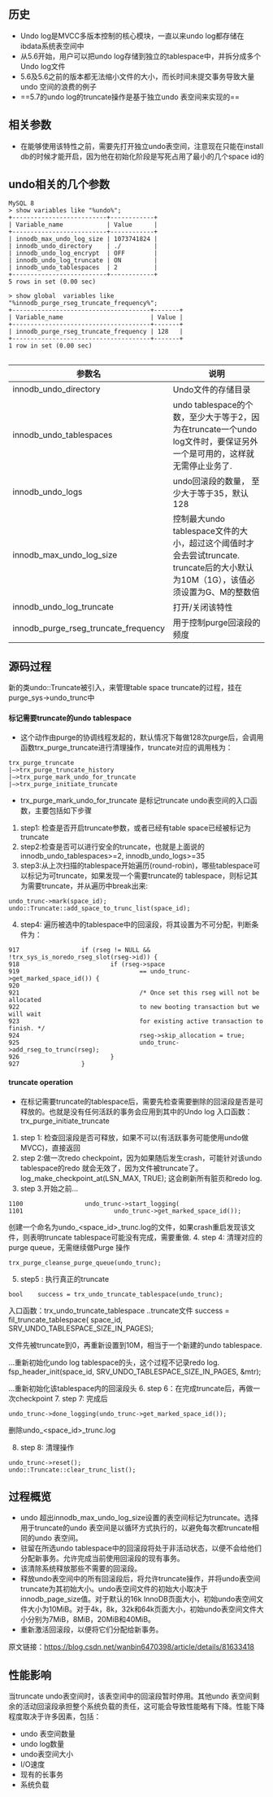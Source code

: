 ## 历史
- Undo log是MVCC多版本控制的核心模块，一直以来undo log都存储在ibdata系统表空间中
- 从5.6开始，用户可以把undo log存储到独立的tablespace中，并拆分成多个Undo log文件
- 5.6及5.6之前的版本都无法缩小文件的大小，而长时间未提交事务导致大量undo 空间的浪费的例子
- ==5.7的undo log的truncate操作是基于独立undo 表空间来实现的==
## 相关参数
- 在能够使用该特性之前，需要先打开独立undo表空间，注意现在只能在install db的时候才能开启，因为他在初始化阶段是写死占用了最小的几个space id的

## undo相关的几个参数
```
MySQL 8
> show variables like "%undo%";
+--------------------------+------------+
| Variable_name            | Value      |
+--------------------------+------------+
| innodb_max_undo_log_size | 1073741824 |
| innodb_undo_directory    | ./         |
| innodb_undo_log_encrypt  | OFF        |
| innodb_undo_log_truncate | ON         |
| innodb_undo_tablespaces  | 2          |
+--------------------------+------------+
5 rows in set (0.00 sec)

> show global  variables like "%innodb_purge_rseg_truncate_frequency%";
+--------------------------------------+-------+
| Variable_name                        | Value |
+--------------------------------------+-------+
| innodb_purge_rseg_truncate_frequency | 128   |
+--------------------------------------+-------+
1 row in set (0.00 sec)


```


参数名|说明
---|---
innodb_undo_directory| Undo文件的存储目录
innodb_undo_tablespaces| undo tablespace的个数，至少大于等于2，因为在truncate一个undo log文件时，要保证另外一个是可用的，这样就无需停止业务了.
innodb_undo_logs|undo回滚段的数量， 至少大于等于35，默认128
innodb_max_undo_log_size|控制最大undo tablespace文件的大小，超过这个阈值时才会去尝试truncate. truncate后的大小默认为10M（1G），该值必须设置为G、M的整数倍
innodb_undo_log_truncate|打开/关闭该特性
innodb_purge_rseg_truncate_frequency|用于控制purge回滚段的频度

## 源码过程
新的类undo::Truncate被引入，来管理table space truncate的过程，挂在purge_sys->undo_trunc中

#### 标记需要truncate的undo tablespace
- 这个动作由purge的协调线程发起的，默认情况下每做128次purge后，会调用函数trx_purge_truncate进行清理操作，truncate对应的调用栈为：

```
trx_purge_truncate
|—>trx_purge_truncate_history
|—>trx_purge_mark_undo_for_truncate
|—>trx_purge_initiate_truncate
```
- trx_purge_mark_undo_for_truncate 是标记truncate undo表空间的入口函数，主要包括如下步骤
1. step1: 检查是否开启truncate参数，或者已经有table space已经被标记为truncate
2. step2:检查是否可以进行安全的truncate，也就是上面说的innodb_undo_tablespaces>=2,  innodb_undo_logs>=35
3. step3:从上次扫描的tablespace开始遍历(round-robin)，哪些tablespace可以标记为可truncate，如果发现一个需要truncate的 tablespace，则标记其为需要truncate，并从遍历中break出来:

```
undo_trunc->mark(space_id);
undo::Truncate::add_space_to_trunc_list(space_id);
```

4. step4: 遍历被选中的tablespace中的回滚段，将其设置为不可分配，判断条件为：


```
917                 if (rseg != NULL && !trx_sys_is_noredo_rseg_slot(rseg->id)) {
918                         if (rseg->space
919                                 == undo_trunc->get_marked_space_id()) {
920
921                                 /* Once set this rseg will not be allocated
922                                 to new booting transaction but we will wait
923                                 for existing active transaction to finish. */
924                                 rseg->skip_allocation = true;
925                                 undo_trunc->add_rseg_to_trunc(rseg);
926                         }
927                 }
```


#### truncate operation
- 在标记需要truncate的tablespace后，需要先检查需要删除的回滚段是否是可释放的。也就是没有任何活跃的事务会应用到其中的Undo log
入口函数：trx_purge_initiate_truncate
1. step 1: 检查回滚段是否可释放，如果不可以(有活跃事务可能使用undo做MVCC)，直接返回
2. step 2:做一次redo checkpoint，因为如果随后发生crash，可能针对该undo tablespace的redo 就会无效了，因为文件被truncate了。
log_make_checkpoint_at(LSN_MAX, TRUE);  这会刷新所有脏页和redo log.
3. step 3.开始之前…

```
1100                 undo_trunc->start_logging(
1101                         undo_trunc->get_marked_space_id());
```
创建一个命名为undo_<space_id>_trunc.log的文件，如果crash重启发现该文件，则表明truncate tablespace可能没有完成，需要重做.
4. step 4: 清理对应的purge queue，无需继续做Purge 操作

```
trx_purge_cleanse_purge_queue(undo_trunc);
```
5. step5 : 执行真正的truncate
```
bool    success = trx_undo_truncate_tablespace(undo_trunc);
```
入口函数：trx_undo_truncate_tablespace
..truncate文件
success = fil_truncate_tablespace(
space_id, SRV_UNDO_TABLESPACE_SIZE_IN_PAGES);

文件先被truncate到0，再重新设置到10M，相当于一个新建的undo tablespace.

…重新初始化undo log tablespace的头，这个过程不记录redo log.
fsp_header_init(space_id, SRV_UNDO_TABLESPACE_SIZE_IN_PAGES, &mtr);

…重新初始化该tablespace内的回滚段头
6. step 6：在完成truncate后，再做一次checkpoint
7. step 7: 完成后

```
undo_trunc->done_logging(undo_trunc->get_marked_space_id());
```
删除undo_<space_id>_trunc.log

8. step 8: 清理操作
```
undo_trunc->reset();
undo::Truncate::clear_trunc_list();
```
## 过程概览
- undo 超出innodb_max_undo_log_size设置的表空间标记为truncate。选择用于truncate的undo 表空间是以循环方式执行的，以避免每次都truncate相同的undo 表空间。
- 驻留在所选undo tablespace中的回滚段将处于非活动状态，以便不会给他们分配新事务。允许完成当前使用回滚段的现有事务。
- 该清除系统释放那些不需要的回滚段。
- 释放undo表空间中的所有回滚段后，将允许truncate操作，并将undo表空间truncate为其初始大小。undo表空间文件的初始大小取决于 innodb_page_size值。对于默认的16k InnoDB页面大小，初始undo表空间文件大小为10MiB。对于4k，8k，32k和64k页面大小，初始undo表空间文件大小分别为7MiB，8MiB，20MiB和40MiB。
- 重新激活回滚段，以便将它们分配给新事务。

原文链接：https://blog.csdn.net/wanbin6470398/article/details/81633418

## 性能影响
当truncate undo表空间时，该表空间中的回滚段暂时停用。其他undo 表空间剩余的活动回滚段承担整个系统负载的责任，这可能会导致性能略有下降。性能下降程度取决于许多因素，包括：
- undo 表空间数量
- undo log数量
- undo表空间大小
- I/O速度
- 现有的长事务
- 系统负载
